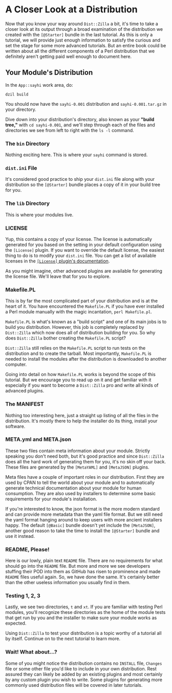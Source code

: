# A Closer Look at a Distribution

Now that you know your way around `Dist::Zilla` a bit, it's time to take a
closer look at its output through a broad examination of the distribution we
created with the `[@Starter]` bundle in the last tutorial. As this is only a
tutorial, we will provide just enough information to satisfy the curious and set
the stage for some more advanced tutorials. But an entire book could be written
about all the different components of a Perl distribution that we definitely
aren't getting paid well enough to document here.

## Your Module's Distribution

In the `App::sayhi` work area, do:

`dzil build`

You should now have the `sayhi-0.001` distribution and `sayhi-0.001.tar.gz` in
your directory.

Dive down into your distribution's directory, also known as your **"build
tree,"** with `cd sayhi-0.001`, and we'll step through each of the files and
directories we see from left to right with the `ls -l` command.

### The `bin` Directory

Nothing exciting here. This is where your `sayhi` command is stored.

### `dist.ini` File

It's considered good practice to ship your `dist.ini` file along with your
distribution so the `[@Starter]` bundle places a copy of it in your build tree
for you.

### The `lib` Directory

This is where your modules live.

### LICENSE

Yup, this contains a copy of your license. The license is automatically
generated for you based on the setting in your default configuration using the
`[License]` plugin. If you want to override the default license, the easiest
thing to do is to modify your `dist.ini` file. You can get a list of available
licenses in the [`[License]` plugin's
documentation](https://metacpan.org/pod/Software::License).

As you might imagine, other advanced plugins are available for generating the
license file. We'll leave that for you to explore.

### Makefile.PL

This is by far the most complicated part of your distribution and is at the
heart of it. You have encountered the `Makefile.PL` if you have ever installed a
Perl module manually with the magic incantation, `perl Makefile.pl`.

`Makefile.PL` is what's known as a "build script" and one of its main jobs is to
build you distribution. However, this job is completely replaced by
`Dist::Zilla` which now does all of distribution building for you. So why does
`Dist::Zilla` bother creating the `Makefile.PL` script?

`Dist::Zilla` still relies on the `Makefile.PL` script to run tests on the
distribution and to create the tarball. Most importantly, `Makefile.PL` is
needed to install the modules after the distribution is downloaded to another
computer.

Going into detail on how `Makefile.PL` works is beyond the scope of this
tutorial. But we encourage you to read up on it and get familiar with it
especially if you want to become a `Dist::Zilla` pro and write all kinds of
advanced plugins.

### The MANIFEST

Nothing too interesting here, just a straight up listing of all the files in the
distribution. It's mostly there to help the installer do its thing, install your
software.

### META.yml and META.json

These two files contain meta information about your module.  Strictly speaking
you don't need both, but it's good practice and since `Dist::Zilla` does all the
hard work of generating them for you, it's no skin off your back.  These files
are generated by the `[MetaYAML]` and `[MetaJSON]` plugins.

Meta files have a couple of important roles in our distribution. First they are
used by CPAN to tell the world about your module and to automatically generate
technical documentation about your module for human consumption. They are also
used by installers to determine some basic requirements for your module's
installation.

If you're interested to know, the json format is the more modern standard and
can provide more metadata than the yaml file format. But we still need the yaml
format hanging around to keep users with more ancient installers happy. The
default `[@Basic]` bundle doesn't yet include the `[MetaJSON]`, another good
reason to take the time to install the `[@Starter]` bundle and use it instead.

### README, Please!

Here is our lowly, plain text `README` file. There are no requirements for what
should go into the `README` file. But more and more we see developers stuffing
their POD into them as GitHub has risen to prominence and made `README` files
useful again. So, we have done the same. It's certainly better than the other
useless information you usually find in them.

### Testing 1, 2, 3

Lastly, we see two directories, `t` and `xt`. If you are familiar with testing
Perl modules, you'll recognize these directories as the home of the module tests
that get run by you and the installer to make sure your module works as
expected.

Using `Dist::Zilla` to test your distribution is a topic worthy of a tutorial
all by itself. Continue on to the next tutorial to learn more.

### Wait! What about...?

Some of you might notice the distribution contains no `INSTALL` file, `Changes`
file or some other file you'd like to include in your own distribution. Rest
assured they can likely be added by an existing plugins and most certainly by
any custom plugin you wish to write. Some plugins for generating more commonly
used distribution files will be covered in later tutorials.
